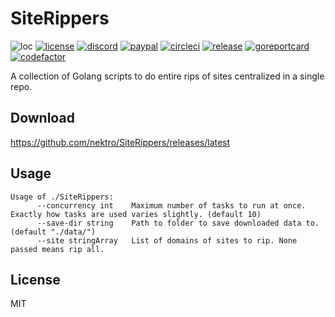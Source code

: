 # SiteRippers
![loc](https://sloc.xyz/github/nektro/SiteRippers)
[![license](https://img.shields.io/github/license/nektro/SiteRippers.svg)](https://github.com/nektro/SiteRippers/blob/master/LICENSE)
[![discord](https://img.shields.io/discord/551971034593755159.svg)](https://discord.gg/P6Y4zQC)
[![paypal](https://img.shields.io/badge/donate-paypal-009cdf)](https://paypal.me/nektro)
[![circleci](https://circleci.com/gh/nektro/SiteRippers.svg?style=svg)](https://circleci.com/gh/nektro/SiteRippers)
[![release](https://img.shields.io/github/v/release/nektro/SiteRippers)](https://github.com/nektro/SiteRippers/releases/latest)
[![goreportcard](https://goreportcard.com/badge/github.com/nektro/SiteRippers)](https://goreportcard.com/report/github.com/nektro/SiteRippers)
[![codefactor](https://www.codefactor.io/repository/github/nektro/SiteRippers/badge)](https://www.codefactor.io/repository/github/nektro/SiteRippers)

A collection of Golang scripts to do entire rips of sites centralized in a single repo.

## Download
https://github.com/nektro/SiteRippers/releases/latest

## Usage
```
Usage of ./SiteRippers:
      --concurrency int    Maximum number of tasks to run at once. Exactly how tasks are used varies slightly. (default 10)
      --save-dir string    Path to folder to save downloaded data to. (default "./data/")
      --site stringArray   List of domains of sites to rip. None passed means rip all.
```

## License
MIT
